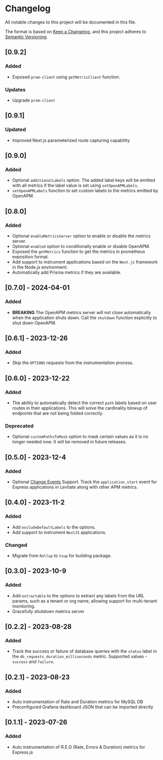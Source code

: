 # Changelog

All notable changes to this project will be documented in this file.

The format is based on [Keep a Changelog](https://keepachangelog.com/en/1.0.0/),
and this project adheres to [Semantic Versioning](https://semver.org/spec/v2.0.0.html).

## [0.9.2]

### Added

- Exposed `prom-client` using `getMetricClient` function.

### Updates

- Upgrade `prom-client`

## [0.9.1]

### Updated

- Improved Next.js parameterized route capturing capability

## [0.9.0]

### Added

- Optional `additionalLabels` option. The added label keys will be emitted with all metrics if the label value is set using `setOpenAPMLabels`.
- `setOpenAPMLabels` function to set custom labels to the metrics emitted by OpenAPM.

## [0.8.0]

### Added

- Optional `enableMetricsServer` option to enable or disable the metrics server.
- Optional `enabled` option to conditionally enable or disable OpenAPM.
- Exposed the `getMetrics` function to get the metrics in prometheus exposition format.
- Add support to instrument applications based on the `Next.js` framework in the Node.js environment.
- Automatically add Prisma metrics if they are available.

## [0.7.0] - 2024-04-01

### Added

- **BREAKING** The OpenAPM metrics server will not close automatically when the application shuts down. Call the `shutdown` function explicitly to shut down OpenAPM.

## [0.6.1] - 2023-12-26

### Added

- Skip the `OPTIONS` requests from the instrumentation process.

## [0.6.0] - 2023-12-22

### Added

- The ability to automatically detect the correct `path` labels based on user routes in their applications. This will solve the cardinality blowup of endpoints that are not being folded correctly.

### Deprecated

- Optional `customPathsToMask` option to mask certain values as it is no longer needed now. It will be removed in
  future releases.

## [0.5.0] - 2023-12-4

### Added

- Optional [Change Events](https://docs.last9.io/docs/change-events) Support. Track the `application_start` event for Express applications in Levitate along with other APM metrics.

## [0.4.0] - 2023-11-2

### Added

- Add `excludeDefaultLabels` to the options.
- Add support to instrument `NestJS` applications.

### Changed

- Migrate from `Rollup` to `tsup` for building package.

## [0.3.0] - 2023-10-9

### Added

- Add `extractable` to the options to extract any labels from the URL params, such as a tenant or org name, allowing support for multi-tenant monitoring.
- Gracefully shutdown metrics server

## [0.2.2] - 2023-08-28

### Added

- Track the success or failure of database queries with the `status` label in the `db_requests_duration_milliseconds` metric. Supported values - `success` and `failure`.

## [0.2.1] - 2023-08-23

### Added

- Auto instrumentation of Rate and Duration metrics for MySQL DB
- Preconfigured Grafana dashboard JSON that can be imported directly

## [0.1.1] - 2023-07-26

### Added

- Auto instrumentation of R.E.D (Rate, Errors & Duration) metrics for Express.js
